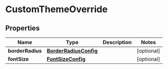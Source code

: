 

# CustomThemeOverride


## Properties

| Name | Type | Description | Notes |
|------------ | ------------- | ------------- | -------------|
|**borderRadius** | [**BorderRadiusConfig**](BorderRadiusConfig.md) |  |  [optional] |
|**fontSize** | [**FontSizeConfig**](FontSizeConfig.md) |  |  [optional] |



